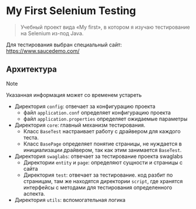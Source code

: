 # My First Selenium Testing

> Учебный проект вида «My first», в котором я изучаю тестирование на Selenium из-под Java.

Для тестирования выбран специальный сайт: https://www.saucedemo.com/

## Архитектура

> [!NOTE]  
> Указанная информация может со временем устареть

- Директория `config`: отвечает за конфигурацию проекта
    - файл `application.conf` определяет конфигурацию проекта
    - файл `application.properties` определяет ожидаемые параметры
- Директория `core`: главный механизм тестирования.
    - Класс `BaseTest` настраивает работу с драйвером для каждого теста.
    - Класс `BasePage` определяет понятие страницы, не нуждается в инициализации драйвером, так как этим
      занимается `BaseTest`.
- Директория `swaglabs`: отвечает за тестирование проекта swaglabs
    - Директории `entity` и `page`: определяют сущности и страницы с сайта
    - Директория `test`: отвечает за тестирование. код разбит по страницам, там же находятся директории `script`, где
      хранятся интерфейсы с методами для тестирования определенного аспекта.
- Директория `utils`: вспомогательная логика